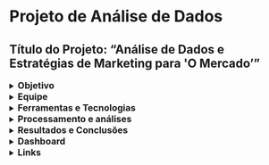 # Projeto de Análise de Dados

## Título do Projeto: “Análise de Dados e Estratégias de Marketing para 'O Mercado’”

  <details>
  <summary><strong style="font-size: 16px;">Objetivo</strong></summary> 
    
  O objetivo principal deste projeto é analisar o comportamento de compra dos clientes da loja ´O Mercado´, que atua no ramo de produtos alimentícios importados, visando identificar padrões de consumo, segmentar a base de clientes e propor estratégias eficazes para aumentar a fidelização, o engajamento e a lucratividade da empresa. A análise busca responder ao desafio da loja em reter seus clientes e se adaptar às novas preferências dos consumidores.

  </details>
  
  <details>
  <summary><strong style="font-size: 16px;">Equipe</strong></summary>
    
  Cassia Silva

  </details>
  
  <details>
  <summary><strong style="font-size: 16px;">Ferramentas e Tecnologias</strong></summary>

  Google Sheets: tratamento, limpeza, organização, construção de dashboards visuais e análise exploratória dos dados.
  Looker Studio: construção de dashboards visuais e relatórios interativos.
  Tabelas Dinâmicas: para cruzamento e segmentação de informações demográficas e comportamentais.
  Funções e fórmulas do Excel/Sheets: como FILTER, QUERY, IMPORTRANGE, UNIQUE, SEERRO, CONT.SE, PROCV, DATADIF, SOMA, MÉDIA, ÉCÉL.VAZIA, IFS, SE, SE.OU, SE.E, MAXIFS, MAIOR, QUARTIL, 
  CONCATENA.

  </details>
  
  <details>
  <summary><strong style="font-size: 16px;">Processamento e análises</strong></summary>
    
  Os dados brutos foram inicialmente integrados no Google Sheets a partir de três planilhas, passando por um processo de limpeza, organização e padronização. Foram tratadas através de 
  fórmulas as informações duplicadas, campos nulos e estruturadas variáveis como idade, faixa etária, renda média e intervalos entre compras.
  Aplicou-se a metodologia RFM (Recência, Frequência e Valor) para segmentar os clientes com base em seu comportamento de compra. Essa segmentação foi cruzada com dados demográficos como 
  estado civil, filhos, nível de escolaridade, idade e resposta a campanhas de marketing, utilizando fórmulas e tabelas dinâmicas.
  A média entre compras e transações mensais também foram calculadas para análise de engajamento ao longo do tempo.

  </details>
  
  <details>
  <summary><strong style="font-size: 16px;">Resultados e Conclusões</strong></summary>
    
  63% da base de clientes está inativa, revelando falhas na retenção e engajamento.
  A maioria dos melhores clientes são adultos entre 40 e 70 anos, casados, com filhos e renda média-alta.
  A resposta às campanhas de marketing foi baixa — mesmo entre os grupos mais lucrativos.
  O canal online tem menor fidelização que a loja física, apontando para uma necessidade de melhoria na experiência digital.
  A falta de segmentação nas campanhas foi um fator-chave para o baixo retorno sobre o investimento em marketing.
  A partir dessa análise, foram definidas ações estratégicas como:
  Segmentação de campanhas com base no perfil RFM e dados demográficos;
  Ações de reativação voltadas aos clientes em risco;
  Melhoria da experiência digital;
  Monitoramento contínuo da frequência de compra para antecipar perdas.
  Limitações/Próximos Passos: Nem todos os campos estavam completos, o que pode limitar a análise mais refinada de alguns perfis de clientes.
  O sistema de pontuação RFM poderia ser complementado com indicadores de satisfação ou comportamento digital (como cliques em campanhas).
  Como próximos passos, recomenda-se:
- 🛍️ 1. Melhorar a Experiência do Cliente
  Criar programas de fidelidade personalizados.
  Personalizar o e-commerce com base no perfil de compra.
  Oferecer recomendações automáticas usando RFM e preferências.
  Incentivar clientes presenciais a usarem o canal online com cupons exclusivos.
- 📈 2. Segmentar e Otimizar Campanhas
  Dividir campanhas por perfil RFM, idade e presença de filhos.
  Testar diferentes mensagens para cada público.
  Usar testes A/B para descobrir o que mais engaja.
  Redirecionar a verba para os grupos com melhor retorno.
- 🔁 3. Reativar Clientes Inativos
  Identificar clientes que já foram valiosos e estão inativos.
  Criar campanhas específicas para reaproximá-los.
- 🔎 4. Acompanhar e Aprender com os Dados
  Monitorar resultados com dashboards dinâmicos.
  Realizar pesquisas e entrevistas para entender melhor os clientes.
  Analisar padrões por localização, se houver dados de CEP.
- 🔗 5. Integrar e Automatizar
  Unificar dados nas plataformas de e-commerce e CRM para garantir ações consistentes e automatizadas.

  </details>
  
  <details>
  <summary><strong style="font-size: 16px;">Dashboard</strong></summary>
    
 ![Image](https://github.com/user-attachments/assets/a2303469-d0a7-4207-84a1-95fecf36fe4e)

  </details>
  
  <details>
  <summary><strong style="font-size: 16px;">Links</strong></summary>

  - [Dashboard](https://lookerstudio.google.com/s/inw1JAff4GI)
  - [Apresentação Google Slide](https://docs.google.com/presentation/d/1W5Sm9oo71Yjt9K5Q4cSMeyNJV32YzOvPQ-r0dZPGsEw/edit?usp=sharing)
